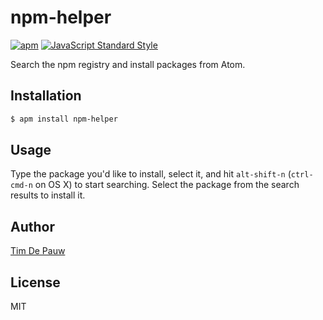 # npm-helper

[![apm](https://img.shields.io/apm/v/npm-helper.svg)](https://atom.io/packages/npm-helper) [![JavaScript Standard Style](https://img.shields.io/badge/code%20style-standard-brightgreen.svg)](https://github.com/feross/standard)

Search the npm registry and install packages from Atom.

## Installation

```bash
$ apm install npm-helper
```

## Usage

Type the package you'd like to install, select it, and hit `alt-shift-n`
(`ctrl-cmd-n` on OS X) to start searching. Select the package from the search
results to install it.

## Author

[Tim De Pauw](https://tmdpw.eu/)

## License

MIT
